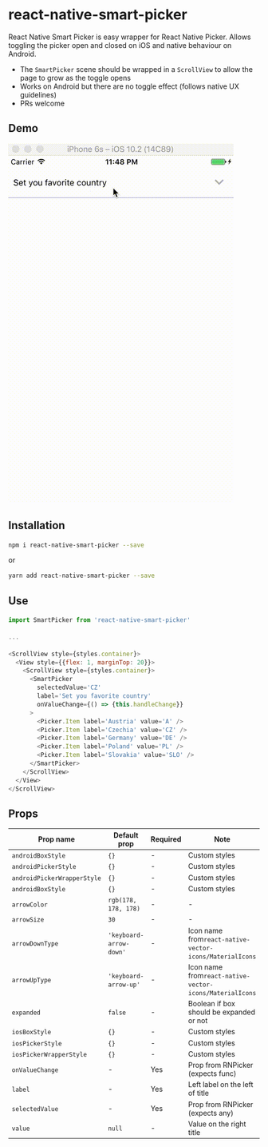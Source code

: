 # react-native-smart-picker
React Native Smart Picker is easy wrapper for React Native Picker. Allows toggling the picker open and closed on iOS and native behaviour on Android.

* The `SmartPicker` scene should be wrapped in a `ScrollView` to allow the page to grow as the toggle opens
* Works on Android but there are no toggle effect (follows native UX guidelines)
* PRs welcome

## Demo

![Showtime](.github/react-native-toggle-picker.gif?raw=true "Showtime")

## Installation

```bash
npm i react-native-smart-picker --save
```

or

```bash
yarn add react-native-smart-picker --save
```

## Use

```javascript
import SmartPicker from 'react-native-smart-picker'

...

<ScrollView style={styles.container}>
  <View style={{flex: 1, marginTop: 20}}>
    <ScrollView style={styles.container}>
      <SmartPicker
        selectedValue='CZ'
        label='Set you favorite country'
        onValueChange={() => {this.handleChange}}
      >
        <Picker.Item label='Austria' value='A' />
        <Picker.Item label='Czechia' value='CZ' />
        <Picker.Item label='Germany' value='DE' />
        <Picker.Item label='Poland' value='PL' />
        <Picker.Item label='Slovakia' value='SLO' />
      </SmartPicker>
    </ScrollView>
  </View>
</ScrollView>
```

## Props

|Prop name | Default prop | Required | Note
| --- | --- | --- | --- |
| `androidBoxStyle` | `{}` | - | Custom styles |
| `androidPickerStyle` | `{}` | - | Custom styles |
| `androidPickerWrapperStyle` | `{}` | - | Custom styles |
| `androidBoxStyle` | `{}` | - | Custom styles |
| `arrowColor` | `rgb(178, 178, 178)` | - | - |
| `arrowSize` | `30` | - | - |
| `arrowDownType` | `'keyboard-arrow-down'` | - | Icon name from`react-native-vector-icons/MaterialIcons` |
| `arrowUpType` | `'keyboard-arrow-up'` | - | Icon name from`react-native-vector-icons/MaterialIcons` |
| `expanded` | `false` | - | Boolean if box should be expanded or not |
| `iosBoxStyle` | `{}` | - | Custom styles |
| `iosPickerStyle` | `{}` | - | Custom styles |
| `iosPickerWrapperStyle` | `{}` | - | Custom styles |
| `onValueChange` | - | Yes | Prop from RNPicker (expects func) |
| `label` | - | Yes | Left label on the left of title |
| `selectedValue` | - | Yes | Prop from RNPicker (expects any) |
| `value` | `null` | - | Value on the right title |
